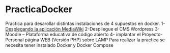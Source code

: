 # PracticaDocker
Practica para desarollar distintas instalaciones de 4 supuestos en docker.
1- [Desplegando la aplicación MediaWiki](MadiaWiki/Docs/ManualDeUsuario.md)
2-Despliegue el CMS Wordpress
3-Moodle – Plataforma educativa de código abierto
4- implantar el Proyecto-Personal página WEB (Versión PHP) sobre LAMP
Para realizar la practica se necesita tener instalado Docker y Docker Compose
